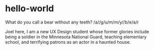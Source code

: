 # hello-world
What do you call a bear without any teeth? /a//g/u/m/m/y//b/e/a/r

Joel here, I am a new UX Design student whose former glories include being a soldier in the Minnesota National Guard, teaching elementary school, and terrifying patrons as an actor in a haunted house.

